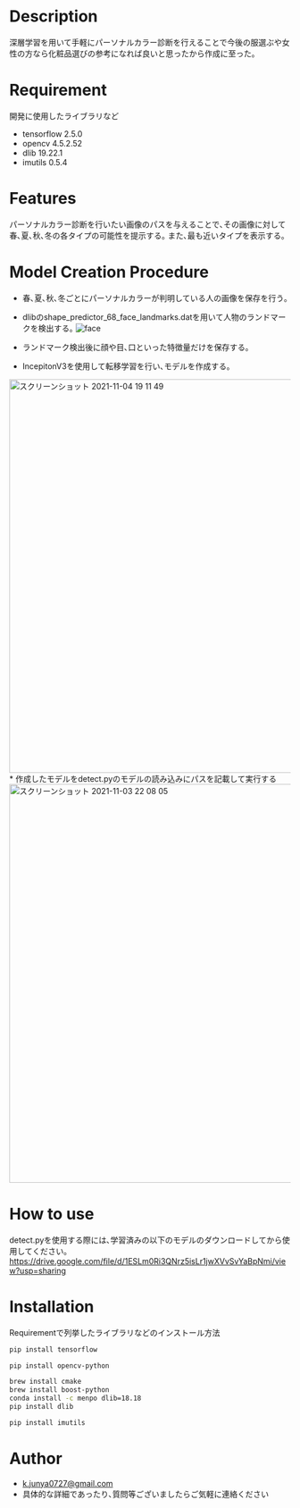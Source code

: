 # Description
深層学習を用いて手軽にパーソナルカラー診断を行えることで今後の服選ぶや女性の方なら化粧品選びの参考になれば良いと思ったから作成に至った｡
 
 
# Requirement
 開発に使用したライブラリなど
 
* tensorflow 2.5.0
* opencv 4.5.2.52
* dlib 19.22.1
* imutils 0.5.4

# Features
パーソナルカラー診断を行いたい画像のパスを与えることで､その画像に対して春､夏､秋､冬の各タイプの可能性を提示する｡
また､最も近いタイプを表示する｡

# Model Creation Procedure

* 春､夏､秋､冬ごとにパーソナルカラーが判明している人の画像を保存を行う｡
* dlibのshape_predictor_68_face_landmarks.datを用いて人物のランドマークを検出する｡
![face](https://user-images.githubusercontent.com/61785070/140064480-fac8e45b-5c3d-426b-a949-8ef1a59ef5e6.png)

* ランドマーク検出後に顔や目､口といった特徴量だけを保存する｡
* IncepitonV3を使用して転移学習を行い､モデルを作成する｡
<img width="705" alt="スクリーンショット 2021-11-04 19 11 49" src="https://user-images.githubusercontent.com/61785070/140297273-0f468541-9791-454c-a526-e96f74fa84aa.png">
* 作成したモデルをdetect.pyのモデルの読み込みにパスを記載して実行する
<img width="714" alt="スクリーンショット 2021-11-03 22 08 05" src="https://user-images.githubusercontent.com/61785070/140065688-318aa913-0ddc-445c-a37f-3821b7df30ff.png">

# How to use
detect.pyを使用する際には､学習済みの以下のモデルのダウンロードしてから使用してください｡
https://drive.google.com/file/d/1ESLm0Ri3QNrz5isLr1jwXVvSvYaBpNmi/view?usp=sharing

# Installation
 
Requirementで列挙したライブラリなどのインストール方法
```bash
pip install tensorflow 
```
```bash
pip install opencv-python
```
```bash
brew install cmake
brew install boost-python
conda install -c menpo dlib=18.18
pip install dlib
```
```bash
pip install imutils
```
 
# Author
* k.junya0727@gmail.com
* 具体的な詳細であったり､質問等ございましたらご気軽に連絡ください
